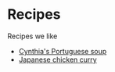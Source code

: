 # Recipes
Recipes we like

* [Cynthia's Portuguese soup](/cynthias-portugese-soup)
* [Japanese chicken curry](/japanese-chicken-curry)
